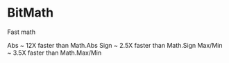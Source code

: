 BitMath
===========
Fast math

Abs ~ 12X faster than Math.Abs
Sign ~ 2.5X faster than Math.Sign
Max/Min ~ 3.5X faster than Math.Max/Min
